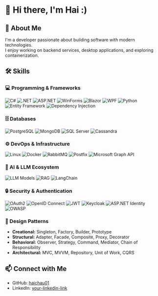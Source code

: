 # 👋 Hi there, I'm Hai :)

## 🚀 About Me  
I'm a developer passionate about building software with modern technologies.  
I enjoy working on backend services, desktop applications, and exploring containerization.  

## 🛠️ Skills  

### 💻 Programming & Frameworks  
![C#](https://img.shields.io/badge/C%23-239120?style=for-the-badge&logo=c-sharp&logoColor=white) 
![.NET](https://img.shields.io/badge/.NET-512BD4?style=for-the-badge&logo=dotnet&logoColor=white) 
![ASP.NET](https://img.shields.io/badge/ASP.NET%20Core-5C2D91?style=for-the-badge&logo=dotnet&logoColor=white) 
![WinForms](https://img.shields.io/badge/WinForms-0078D6?style=for-the-badge&logo=windows&logoColor=white) 
![Blazor](https://img.shields.io/badge/Blazor-512BD4?style=for-the-badge&logo=blazor&logoColor=white) 
![WPF](https://img.shields.io/badge/WPF-68217A?style=for-the-badge&logo=windows&logoColor=white) 
![Python](https://img.shields.io/badge/Python-3776AB?style=for-the-badge&logo=python&logoColor=white) 
![Entity Framework](https://img.shields.io/badge/Entity%20Framework-512BD4?style=for-the-badge&logo=dotnet&logoColor=white) 
![Dependency Injection](https://img.shields.io/badge/Dependency%20Injection-6DB33F?style=for-the-badge&logo=spring&logoColor=white) 

### 🗄️ Databases  
![PostgreSQL](https://img.shields.io/badge/PostgreSQL-336791?style=for-the-badge&logo=postgresql&logoColor=white) 
![MongoDB](https://img.shields.io/badge/MongoDB-47A248?style=for-the-badge&logo=mongodb&logoColor=white) 
![SQL Server](https://img.shields.io/badge/SQL%20Server-CC2927?style=for-the-badge&logo=microsoftsqlserver&logoColor=white) 
![Cassandra](https://img.shields.io/badge/Cassandra-1287B1?style=for-the-badge&logo=apache-cassandra&logoColor=white) 

### ⚙️ DevOps & Infrastructure  
![Linux](https://img.shields.io/badge/Linux-FCC624?style=for-the-badge&logo=linux&logoColor=black) 
![Docker](https://img.shields.io/badge/Docker-2496ED?style=for-the-badge&logo=docker&logoColor=white) 
![RabbitMQ](https://img.shields.io/badge/RabbitMQ-FF6600?style=for-the-badge&logo=rabbitmq&logoColor=white) 
![Postfix](https://img.shields.io/badge/Postfix-FF0000?style=for-the-badge&logo=maildotru&logoColor=white) 
![Microsoft Graph API](https://img.shields.io/badge/Microsoft%20Graph-0378D4?style=for-the-badge&logo=microsoft&logoColor=white) 

### 🤖 AI & LLM Ecosystem  
![LLM Models](https://img.shields.io/badge/LLM%20Models-AI-blue?style=for-the-badge&logo=openai&logoColor=white) 
![RAG](https://img.shields.io/badge/RAG%20(Retrieval--Augmented%20Generation)-FF9800?style=for-the-badge&logo=semantic-web&logoColor=white) 
![LangChain](https://img.shields.io/badge/LangChain-00B140?style=for-the-badge&logo=chainlink&logoColor=white) 

### 🔒 Security & Authentication  
![OAuth2](https://img.shields.io/badge/OAuth2-EB5424?style=for-the-badge&logo=openid&logoColor=white) 
![OpenID Connect](https://img.shields.io/badge/OpenID%20Connect-4A90E2?style=for-the-badge&logo=openid&logoColor=white) 
![JWT](https://img.shields.io/badge/JWT-000000?style=for-the-badge&logo=jsonwebtokens&logoColor=white) 
![Keycloak](https://img.shields.io/badge/Keycloak-512BD4?style=for-the-badge&logo=keycloak&logoColor=white) 
![ASP.NET Identity](https://img.shields.io/badge/ASP.NET%20Identity-512BD4?style=for-the-badge&logo=dotnet&logoColor=white) 
![OWASP](https://img.shields.io/badge/OWASP%20Top%2010-000000?style=for-the-badge&logo=owasp&logoColor=white) 

### 🎨 Design Patterns  
- **Creational:** Singleton, Factory, Builder, Prototype  
- **Structural:** Adapter, Facade, Composite, Proxy, Decorator  
- **Behavioral:** Observer, Strategy, Command, Mediator, Chain of Responsibility  
- **Architectural:** MVC, MVVM, Repository, Unit of Work, CQRS
  
## 📫 Connect with Me  
- GitHub: [haichau01](https://github.com/haichau01)  
- LinkedIn: [your-linkedin-link](https://linkedin.com/in/your-username)  
